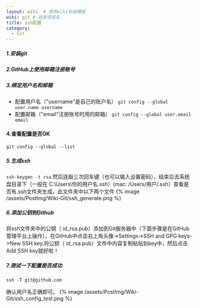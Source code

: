 ```yaml
---
layout: wiki  # 使用wiki布局模板
wiki: git # 这是项目名
title: ssh配置
category:
  - Git
---
```


##### 1.安装git
##### 2.GitHub上使用邮箱注册账号
##### 3.绑定用户名和邮箱
- 配置用户名（"username"是自己的账户名）
`git config --global user.name username`
- 配置邮箱（"email"注册账号时用的邮箱）
`git config --global user.email email`
#### 4.查看配置是否OK
`git config --global --list`
 
##### 5.生成ssh
`ssh-keygen -t rsa`
然后连敲三次回车键（也可以输入设置密码），结束后去系统盘目录下（一般在 C:\Users\你的用户名\.ssh）(mac: /Users/用户/.ssh）查看是否有.ssh文件夹生成，此文件夹中以下两个文件
{% image /assets/PostImg/Wiki-Git/ssh_generate.png %}

##### 6.添加公钥到Github
将ssh文件夹中的公钥（ id_rsa.pub）添加到Git服务器中（下面步骤是在GitHub管理平台上操作），在GitHub中点击右上角头像->Settings->SSH and GPG keys->New SSH key,将公钥（ id_rsa.pub）文件中内容复制粘贴到key中，然后点击Add SSH key就好啦！

##### 7.测试一下配置是否成功
```
ssh -T git@github.com
```

确认用户名正确即可。
{% image /assets/PostImg/Wiki-Git/ssh_config_test.png %}
